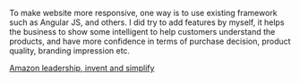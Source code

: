 To make website more responsive, one way is to use existing framework such as Angular JS, and others. I did try to add features by myself, it helps the business to show some intelligent to help customers understand the products, and have more confidence in terms of purchase decision, product quality, branding impression etc. 

[Amazon leadership, invent and simplify](https://www.amazon.jobs/principles)<br>


